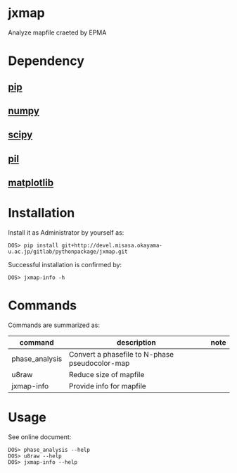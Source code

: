 # jxmap

Analyze mapfile craeted by EPMA

# Dependency

## [pip](https://pip.pypa.io/en/latest/installing.html "download and DOS> python get-pip.py")

## [numpy](http://sourceforge.net/projects/numpy/files/NumPy/ "download and launch installer")

## [scipy](http://sourceforge.net/projects/scipy/ "download and launch installer")

## [pil](http://www.pythonware.com/products/pil/ "download and launch installer")

## [matplotlib](http://matplotlib.org/ "download and launch installer")

# Installation

Install it as Administrator by yourself as:

    DOS> pip install git+http://devel.misasa.okayama-u.ac.jp/gitlab/pythonpackage/jxmap.git

Successful installation is confirmed by:

    DOS> jxmap-info -h

# Commands

Commands are summarized as:

| command        | description                                    | note |
| -------------- | ---------------------------------------------- | ---- |
| phase_analysis | Convert a phasefile to N-phase pseudocolor-map |      |
| u8raw          | Reduce size of mapfile                         |      |
| jxmap-info     | Provide info for mapfile                       |      |


# Usage

See online document:

    DOS> phase_analysis --help
    DOS> u8raw --help
    DOS> jxmap-info --help